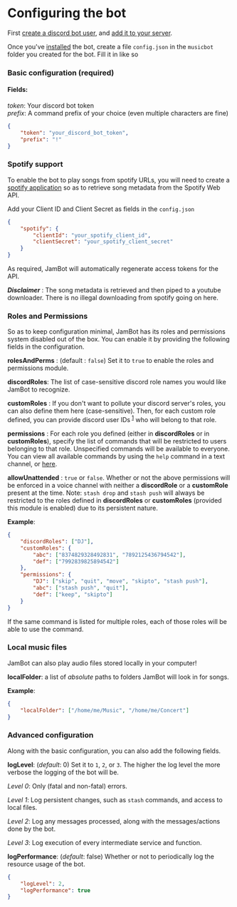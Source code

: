 # Configuring the bot

First [create a discord bot user](docs/TOKEN.md), and [add it to your server](docs/ADDING.md).

Once you've [installed](../README.md#installing) the bot, create a file `config.json` in the `musicbot` folder you created for the bot. Fill it in like so

### Basic configuration (required)

#### Fields:

_token_: Your discord bot token\
_prefix_: A command prefix of your choice (even multiple characters are fine)

```json
{
    "token": "your_discord_bot_token",
    "prefix": "!"
}
```

### Spotify support

To enable the bot to play songs from spotify URLs, you will need to create a [spotify application](https://developer.spotify.com/dashboard/) so as to retrieve song metadata from the Spotify Web API.

Add your Client ID and Client Secret as fields in the `config.json`

```json
{
    "spotify": {
        "clientId": "your_spotify_client_id",
        "clientSecret": "your_spotify_client_secret"
    }
}
```

As required, JamBot will automatically regenerate access tokens for the API.

**_Disclaimer_** : The song metadata is retrieved and then piped to a youtube downloader. There is no illegal downloading from spotify going on here.

### Roles and Permissions

So as to keep configuration minimal, JamBot has its roles and permissions system disabled out of the box. You can enable it by providing the following fields in the configuration.

**rolesAndPerms** : (default : `false`) Set it to `true` to enable the roles and permissions module.

**discordRoles**: The list of case-sensitive discord role names you would like JamBot to recognize.

**customRoles** : If you don't want to pollute your discord server's roles, you can also define them here (case-sensitive). Then, for each custom role defined, you can provide discord user IDs<sup> [1](https://www.google.com/search?q=how+to+get+discord+user+id)</sup> who will belong to that role.

**permissions** : For each role you defined (either in **discordRoles** or in **customRoles**), specify the list of commands that will be restricted to users belonging to that role. Unspecified commands will be available to everyone. You can view all available commands by using the `help` command in a text channel, or [here](COMMANDS.MD).

**allowUnattended** : `true` or `false`. Whether or not the above permissions will be enforced in a voice channel with neither a **discordRole** or a **customRole** present at the time. Note: `stash drop` and `stash push` will always be restricted to the roles defined in **discordRoles** or **customRoles** (provided this module is enabled) due to its persistent nature.

**Example**:

```json
{
    "discordRoles": ["DJ"],
    "customRoles": {
        "abc": ["8374829328492831", "7892125436794542"],
        "def": ["7992839825894542"]
    },
    "permissions": {
        "DJ": ["skip", "quit", "move", "skipto", "stash push"],
        "abc": ["stash push", "quit"],
        "def": ["keep", "skipto"]
    }
}
```

If the same command is listed for multiple roles, each of those roles will be able to use the command.

### Local music files

JamBot can also play audio files stored locally in your computer!

**localFolder**: a list of _absolute_ paths to folders JamBot will look in for songs.

**Example**:

```json
{
    "localFolder": ["/home/me/Music", "/home/me/Concert"]
}
```

### Advanced configuration

Along with the basic configuration, you can also add the following fields.

**logLevel**: (_default_: 0) Set it to `1`, `2`, or `3`. The higher the log level the more verbose the logging of the bot will be.

_Level 0_: Only (fatal and non-fatal) errors.

_Level 1_: Log persistent changes, such as `stash` commands, and access to local files.

_Level 2_: Log any messages processed, along with the messages/actions done by the bot.

_Level 3_: Log execution of every intermediate service and function.

**logPerformance**: (_default_: false) Whether or not to periodically log the resource usage of the bot.

```json
{
    "logLevel": 2,
    "logPerformance": true
}
```

